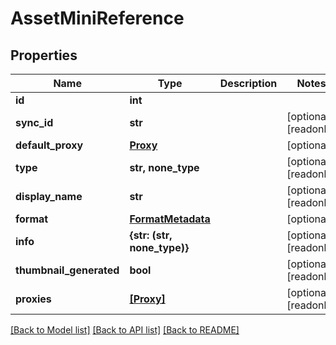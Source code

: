 # AssetMiniReference


## Properties

Name | Type | Description | Notes
------------ | ------------- | ------------- | -------------
**id** | **int** |  | 
**sync_id** | **str** |  | [optional] [readonly] 
**default_proxy** | [**Proxy**](Proxy.md) |  | [optional] 
**type** | **str, none_type** |  | [optional] [readonly] 
**display_name** | **str** |  | [optional] [readonly] 
**format** | [**FormatMetadata**](FormatMetadata.md) |  | [optional] 
**info** | **{str: (str, none_type)}** |  | [optional] [readonly] 
**thumbnail_generated** | **bool** |  | [optional] [readonly] 
**proxies** | [**[Proxy]**](Proxy.md) |  | [optional] [readonly] 

[[Back to Model list]](../#documentation-for-models) [[Back to API list]](../#documentation-for-api-endpoints) [[Back to README]](../)



